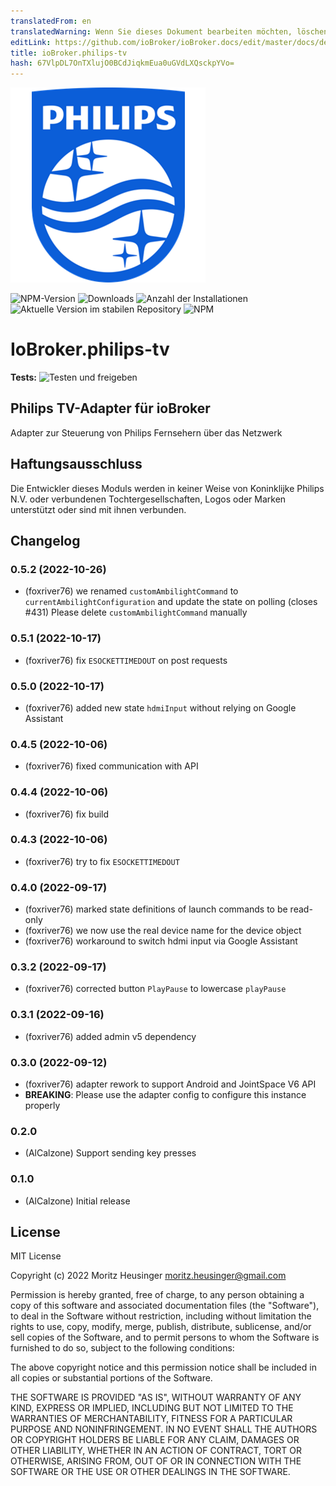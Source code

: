 ```yaml
---
translatedFrom: en
translatedWarning: Wenn Sie dieses Dokument bearbeiten möchten, löschen Sie bitte das Feld "translationsFrom". Andernfalls wird dieses Dokument automatisch erneut übersetzt
editLink: https://github.com/ioBroker/ioBroker.docs/edit/master/docs/de/adapterref/iobroker.philips-tv/README.md
title: ioBroker.philips-tv
hash: 67VlpDL7OnTXlujO0BCdJiqkmEua0uGVdLXQsckpYVo=
---
```

![Logo](../../../en/adapterref/iobroker.philips-tv/admin/philips-tv.png)

![NPM-Version](https://img.shields.io/npm/v/iobroker.philips-tv.svg)
![Downloads](https://img.shields.io/npm/dm/iobroker.philips-tv.svg)
![Anzahl der Installationen](https://iobroker.live/badges/philips-tv-installed.svg)
![Aktuelle Version im stabilen Repository](https://iobroker.live/badges/philips-tv-stable.svg)
![NPM](https://nodei.co/npm/iobroker.philips-tv.png?downloads=true)

# IoBroker.philips-tv
**Tests:** ![Testen und freigeben](https://github.com/AlCalzone/ioBroker.philips-tv/workflows/Test%20and%20Release/badge.svg)

## Philips TV-Adapter für ioBroker
Adapter zur Steuerung von Philips Fernsehern über das Netzwerk

## Haftungsausschluss
Die Entwickler dieses Moduls werden in keiner Weise von Koninklijke Philips N.V. oder verbundenen Tochtergesellschaften, Logos oder Marken unterstützt oder sind mit ihnen verbunden.

## Changelog
<!--
    Placeholder for the next version (at the beginning of the line):
    ### **WORK IN PROGRESS**
-->
### 0.5.2 (2022-10-26)
* (foxriver76) we renamed `customAmbilightCommand` to `currentAmbilightConfiguration` and update the state on polling (closes #431)
Please delete `customAmbilightCommand` manually

### 0.5.1 (2022-10-17)
* (foxriver76) fix `ESOCKETTIMEDOUT` on post requests

### 0.5.0 (2022-10-17)
* (foxriver76) added new state `hdmiInput` without relying on Google Assistant

### 0.4.5 (2022-10-06)
* (foxriver76) fixed communication with API

### 0.4.4 (2022-10-06)
* (foxriver76) fix build

### 0.4.3 (2022-10-06)
* (foxriver76) try to fix `ESOCKETTIMEDOUT`

### 0.4.0 (2022-09-17)
* (foxriver76) marked state definitions of launch commands to be read-only
* (foxriver76) we now use the real device name for the device object
* (foxriver76) workaround to switch hdmi input via Google Assistant

### 0.3.2 (2022-09-17)
* (foxriver76) corrected button `PlayPause` to lowercase `playPause`

### 0.3.1 (2022-09-16)
* (foxriver76) added admin v5 dependency

### 0.3.0 (2022-09-12)
* (foxriver76) adapter rework to support Android and JointSpace V6 API
* __BREAKING__: Please use the adapter config to configure this instance properly

### 0.2.0
* (AlCalzone) Support sending key presses

### 0.1.0
* (AlCalzone) Initial release

## License
MIT License

Copyright (c) 2022 Moritz Heusinger <moritz.heusinger@gmail.com>

Permission is hereby granted, free of charge, to any person obtaining a copy
of this software and associated documentation files (the "Software"), to deal
in the Software without restriction, including without limitation the rights
to use, copy, modify, merge, publish, distribute, sublicense, and/or sell
copies of the Software, and to permit persons to whom the Software is
furnished to do so, subject to the following conditions:

The above copyright notice and this permission notice shall be included in all
copies or substantial portions of the Software.

THE SOFTWARE IS PROVIDED "AS IS", WITHOUT WARRANTY OF ANY KIND, EXPRESS OR
IMPLIED, INCLUDING BUT NOT LIMITED TO THE WARRANTIES OF MERCHANTABILITY,
FITNESS FOR A PARTICULAR PURPOSE AND NONINFRINGEMENT. IN NO EVENT SHALL THE
AUTHORS OR COPYRIGHT HOLDERS BE LIABLE FOR ANY CLAIM, DAMAGES OR OTHER
LIABILITY, WHETHER IN AN ACTION OF CONTRACT, TORT OR OTHERWISE, ARISING FROM,
OUT OF OR IN CONNECTION WITH THE SOFTWARE OR THE USE OR OTHER DEALINGS IN THE
SOFTWARE.